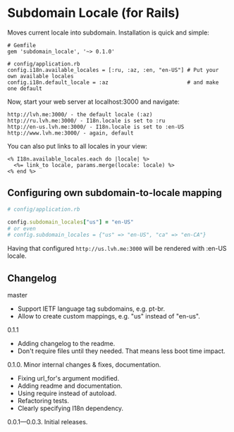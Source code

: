 # Subdomain Locale (for Rails)

Moves current locale into subdomain. Installation is quick and simple:

    # Gemfile
    gem 'subdomain_locale', '~> 0.1.0'

    # config/application.rb
    config.i18n.available_locales = [:ru, :az, :en, "en-US"] # Put your own available locales
    config.i18n.default_locale = :az                         # and make one default

Now, start your web server at localhost:3000 and navigate:

    http://lvh.me:3000/ - the default locale (:az)
    http://ru.lvh.me:3000/ - I18n.locale is set to :ru
    http://en-us.lvh.me:3000/ - I18n.locale is set to :en-US
    http://www.lvh.me:3000/ - again, default

You can also put links to all locales in your view:

    <% I18n.available_locales.each do |locale| %>
      <%= link_to locale, params.merge(locale: locale) %>
    <% end %>

## Configuring own subdomain-to-locale mapping

```ruby
# config/application.rb

config.subdomain_locales["us"] = "en-US"
# or even
# config.subdomain_locales = {"us" => "en-US", "ca" => "en-CA"}
```

Having that configured `http://us.lvh.me:3000` will be rendered with :en-US locale.


## Changelog

master

* Support IETF language tag subdomains, e.g. pt-br.
* Allow to create custom mappings, e.g. "us" instead of "en-us".

0.1.1

* Adding changelog to the readme.
* Don't require files until they needed. That means less boot time impact.

0.1.0. Minor internal changes & fixes, documentation.

* Fixing url_for's argument modified.
* Adding readme and documentation.
* Using require instead of autoload.
* Refactoring tests.
* Clearly specifying I18n dependency.

0.0.1—0.0.3. Initial releases.

